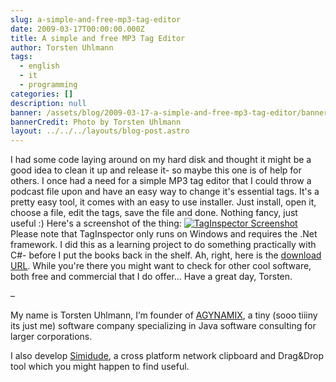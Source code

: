 ```yaml
---
slug: a-simple-and-free-mp3-tag-editor
date: 2009-03-17T00:00:00.000Z
title: A simple and free MP3 Tag Editor
author: Torsten Uhlmann
tags:
  - english
  - it
  - programming
categories: []
description: null
banner: /assets/blog/2009-03-17-a-simple-and-free-mp3-tag-editor/banner.jpg
bannerCredit: Photo by Torsten Uhlmann
layout: ../../../layouts/blog-post.astro
---
```


I had some code laying around on my hard disk and thought it might be a good idea to clean it up and release it- so maybe this one is of help for others. I once had a need for a simple MP3 tag editor that I could throw a podcast file upon and have an easy way to change it's essential tags. It's a pretty easy tool, it comes with an easy to use installer. Just install, open it, choose a file, edit the tags, save the file and done. Nothing fancy, just useful :) Here's a screenshot of the thing: [![](http://blog.agynamix.de/wp-content/uploads/2009/03/taginspector-300x241.jpg "TagInspector Screenshot")](./taginspector.jpg) Please note that TagInspector only runs on Windows and requires the .Net framework. I did this as a learning project to do something practically with C\#- before I put the books back in the shelf. Ah, right, here is the [download URL](http://cms.agynamix.de/downloads/cat_view-2.html). While you're there you might want to check for other cool software, both free and commercial that I do offer... Have a great day, Torsten.

–

My name is Torsten Uhlmann, I’m founder of [AGYNAMIX](http://www.agynamix.de/), a tiny (sooo tiiiny its just me) software company specializing in Java software consulting for larger corporations.

I also develop [Simidude](http://www.simidude.com/), a cross platform network clipboard and Drag&Drop tool which you might happen to find useful.

